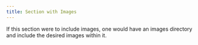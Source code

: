 ```yaml
---
title: Section with Images
---
```


If this section were to include images, one would have an images directory and include the desired images within it.
